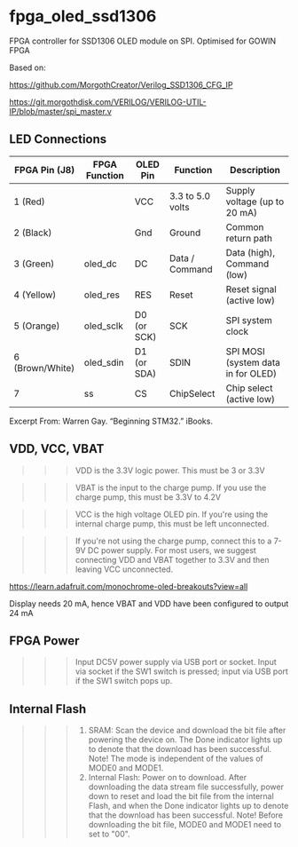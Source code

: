 # fpga_oled_ssd1306
FPGA controller for SSD1306 OLED module on SPI. Optimised for GOWIN FPGA

Based on:

https://github.com/MorgothCreator/Verilog_SSD1306_CFG_IP

https://git.morgothdisk.com/VERILOG/VERILOG-UTIL-IP/blob/master/spi_master.v

## LED Connections

|  FPGA Pin (J8)  | FPGA Function | OLED Pin | Function | Description |
|-----------------|---------------|----------|----------|-------------|
| 1 (Red)         |               | VCC         | 3.3 to 5.0 volts | Supply voltage (up to 20 mA) |
| 2 (Black)       |               | Gnd         | Ground           | Common return path |
| 3 (Green)       | oled_dc       | DC          | Data / Command   | Data (high), Command (low) |
| 4 (Yellow)      | oled_res      | RES         | Reset            | Reset signal (active low) |
| 5 (Orange)      | oled_sclk     | D0 (or SCK) | SCK              | SPI system clock |
| 6 (Brown/White) | oled_sdin     | D1 (or SDA) | SDIN             | SPI MOSI (system data in for OLED) |
| 7               | ss            | CS          | ChipSelect       | Chip select (active low) |

Excerpt From: Warren Gay. “Beginning STM32.” iBooks. 
  
## VDD, VCC, VBAT

>>>VDD is the 3.3V logic power. This must be 3 or 3.3V

>>>VBAT is the input to the charge pump. If you use the charge pump, this must be 3.3V to 4.2V

>>>VCC is the high voltage OLED pin. If you're using the internal charge pump, this must be left unconnected. 

>>>If you're not using the charge pump, connect this to a 7-9V DC power supply.
For most users, we suggest connecting VDD and VBAT together to 3.3V and then leaving VCC unconnected.

https://learn.adafruit.com/monochrome-oled-breakouts?view=all

Display needs 20 mA, hence VBAT and VDD have been configured to output 24 mA

## FPGA Power

>>>Input DC5V power supply via USB port or socket. Input via socket if the
SW1 switch is pressed; input via USB port if the SW1 switch pops up.

## Internal Flash

>>>1. SRAM:
Scan the device and download the bit file after powering the device on.
The Done indicator lights up to denote that the download has been
successful.
Note!
The mode is independent of the values of MODE0 and MODE1.
>>>2. Internal Flash:
Power on to download. After downloading the data stream file
successfully, power down to reset and load the bit file from the internal
Flash, and when the Done indicator lights up to denote that the download
has been successful.
Note!
Before downloading the bit file, MODE0 and MODE1 need to set to
"00".
